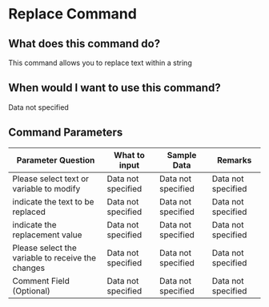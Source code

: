 <!--TITLE: Replace Command -->
<!-- SUBTITLE: a command in the Data Commands group -->
# Replace Command


## What does this command do?
This command allows you to replace text within a string


## When would I want to use this command?
Data not specified


## Command Parameters
| Parameter Question   	| What to input  	|  Sample Data 	| Remarks  	|
| ---                    | ---               | ---           | ---       |
|Please select text or variable to modify|Data not specified|Data not specified|Data not specified|
|indicate the text to be replaced|Data not specified|Data not specified|Data not specified|
|indicate the replacement value|Data not specified|Data not specified|Data not specified|
|Please select the variable to receive the changes|Data not specified|Data not specified|Data not specified|
|Comment Field (Optional)|Data not specified|Data not specified|Data not specified|


